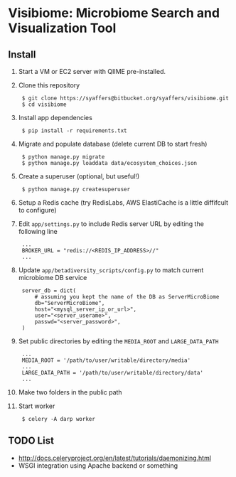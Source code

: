 # Visibiome: Microbiome Search and Visualization Tool #

## Install ##
1. Start a VM or EC2 server with QIIME pre-installed.

2. Clone this repository

        $ git clone https://syaffers@bitbucket.org/syaffers/visibiome.git
        $ cd visibiome


3. Install app dependencies


        $ pip install -r requirements.txt


4. Migrate and populate database (delete current DB to start fresh)

        $ python manage.py migrate
        $ python manage.py loaddata data/ecosystem_choices.json
 
5. Create a superuser (optional, but useful!)

        $ python manage.py createsuperuser

5. Setup a Redis cache (try RedisLabs, AWS ElastiCache is a little diffifcult to configure)

6. Edit `app/settings.py` to include Redis server URL by editing the following line

        ...
        BROKER_URL = "redis://<REDIS_IP_ADDRESS>//"
        ...

7. Update `app/betadiversity_scripts/config.py` to match current microbiome DB service

        server_db = dict(
            # assuming you kept the name of the DB as ServerMicroBiome
            db="ServerMicroBiome",
            host="<mysql_server_ip_or_url>",
            user="<server_userame>",
            passwd="<server_password>",
        )

8. Set public directories by editing the `MEDIA_ROOT` and `LARGE_DATA_PATH`

        ...
        MEDIA_ROOT = '/path/to/user/writable/directory/media'
        ...
        LARGE_DATA_PATH = '/path/to/user/writable/directory/data'
        ...

8. Make two folders in the public path

7. Start worker

        $ celery -A darp worker
    
## TODO List ##
* http://docs.celeryproject.org/en/latest/tutorials/daemonizing.html
* WSGI integration using Apache backend or something

